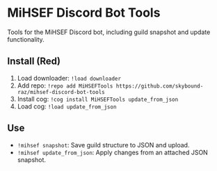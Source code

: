 # MiHSEF Discord Bot Tools
Tools for the MiHSEF Discord bot, including guild snapshot and update functionality.

## Install (Red)
1. Load downloader: `!load downloader`
2. Add repo: `!repo add MiHSEFTools https://github.com/skybound-raz/mihsef-discord-bot-tools`
3. Install cog: `!cog install MiHSEFTools update_from_json`
4. Load cog: `!load update_from_json`

## Use
- `!mihsef snapshot`: Save guild structure to JSON and upload.
- `!mihsef update_from_json`: Apply changes from an attached JSON snapshot.